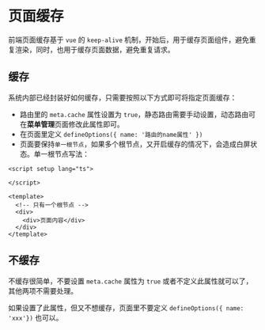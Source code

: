 # 页面缓存
前端页面缓存基于 `vue` 的 `keep-alive` 机制，开始后，用于缓存页面组件，避免重复渲染，同时，也用于缓存页面数据，避免重复请求。

## 缓存
系统内部已经封装好如何缓存，只需要按照以下方式即可将指定页面缓存：

- 路由里的 `meta.cache` 属性设置为 `true`，静态路由需要手动设置，动态路由可在**菜单管理**页面修改此属性即可。
- 在页面里定义 `defineOptions({ name: '路由的name属性' })`
- 页面要保持`单一根节点`，如果多个根节点，又开启缓存的情况下，会造成白屏状态。单一根节点写法：
```vue
<script setup lang="ts">
  
</script>

<template>
  <!-- 只有一个根节点 -->
  <div>
    <div>页面内容</div>
  </div>
</template>
```

## 不缓存
不缓存很简单，不要设置 `meta.cache` 属性为 `true` 或者不定义此属性就可以了，其他两项不需要处理。

如果设置了此属性，但又不想缓存，页面里不要定义 `defineOptions({ name: 'xxx'})` 也可以。
